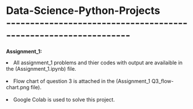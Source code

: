 <h1><b>Data-Science-Python-Projects</b><br>
----------------------------------------------------------------</h1>
<p><b>Assignment_1:</b><br>
<li>All assignment_1 problems and thier codes with output are availaible in the (Assignment_1.ipynb) file.</li><br>
<li>Flow chart of question 3 is attached in the (Assignment_1 Q3_flow-chart.png file).</li><br>
<li>Google Colab is used to solve this project.</li></p>
